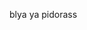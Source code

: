 blya ya pidorass

<!---
mqsex/mqsex is a ✨ special ✨ repository because its `README.md` (this file) appears on your GitHub profile.
You can click the Preview link to take a look at your changes.
--->
